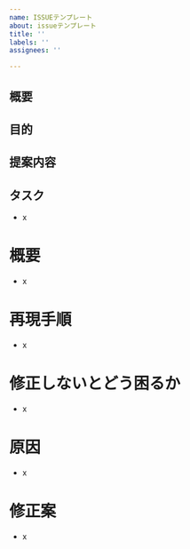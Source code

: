 ```yaml
---
name: ISSUEテンプレート
about: issueテンプレート
title: ''
labels: ''
assignees: ''

---
```


<!-- あくまでテンプレートなので必ずしもすべての項目を埋めなくてよい -->

<!-- 要望のテンプレート -->

## 概要

## 目的

## 提案内容

## タスク

- x

<!-- 不具合のテンプレート -->

# 概要

- x

# 再現手順

- x

# 修正しないとどう困るか

- x

# 原因

- x

# 修正案

- x
